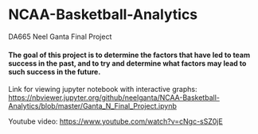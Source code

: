 # NCAA-Basketball-Analytics
DA665 Neel Ganta Final Project

#### The goal of this project is to determine the factors that have led to team success in the past, and to try and determine what factors may lead to such success in the future.

Link for viewing jupyter notebook with interactive graphs:
https://nbviewer.jupyter.org/github/neelganta/NCAA-Basketball-Analytics/blob/master/Ganta_N_Final_Project.ipynb


Youtube video:
https://www.youtube.com/watch?v=cNgc-sSZ0jE
